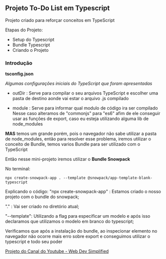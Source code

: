 ## Projeto To-Do List em Typescript

Projeto criado para reforçar conceitos em TypeScript

Etapas do Projeto:

- Setup do Typescript
- Bundle Typescript
- Criando o Projeto

### Introdução

**tsconfig.json**

*Algumas configurações iniciais do TypeScript que foram apresentadas*

- outDir : Serve para compilar o seu arquivos TypeScript e escolher uma pasta de destino aonde vai estar o arquivo .js compilado

- module : Serve para informar qual modulo de código ira ser compilado
    Nesse caso alteramos de "commonjs" para "es6" afim de ele conseguir usar as funções de export, caso eu esteja utilizando alguma lib de node_modules

**MAS** temos um grande porém, pois o navegador não sabe utilizar a pasta de node_modules, então para resolver esse problema, iremos utilizar o conceito de Bundle, temos varios Bundle para ser utilizado com o TypeScript

Então nesse mini-projeto iremos utilizar o **Bundle Snowpack**

No terminal:
```
npx create-snowpack-app . --template @snowpack/app-template-blank-typescript
``` 
Explicando o código:
"npx create-snowpack-app" : Estamos criado o nosso projeto com o bundle do snowpack;

"." : Vai ser criado no diretório atual;

"--template": Utilizando a flag para especificar um modelo e após isso declaramos que utilizamos o modelo em branco do typescript;

Verificamos que após a instalação do bundle, ao inspecionar elemento no navegador não ocorre mais erro sobre export e conseguimos utilizar o typescript e todo seu poder






[Projeto do Canal do Youtube - Web Dev Simplified](https://www.youtube.com/watch?v=jBmrduvKl5w)

